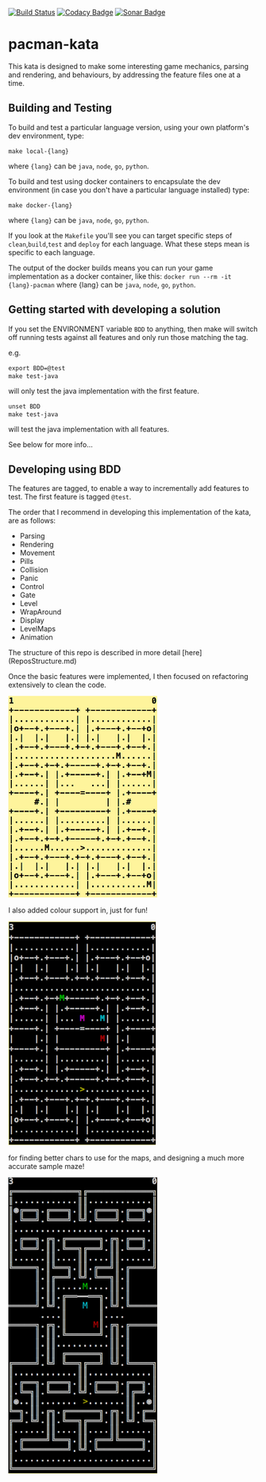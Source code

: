 [![Build Status](https://travis-ci.org/chrisesharp/pacman-kata.svg?branch=master)](https://travis-ci.org/chrisesharp/pacman-kata/)
[![Codacy Badge](https://api.codacy.com/project/badge/Grade/fe838ec1a0be418f95c8c258c418ad44)](https://www.codacy.com/app/chrisesharp/pacman-kata?utm_source=github.com&amp;utm_medium=referral&amp;utm_content=chrisesharp/pacman-kata&amp;utm_campaign=Badge_Grade)
[![Sonar Badge](https://sonarcloud.io/api/project_badges/measure?project=org.pacman-kata.pacman-kata-go&metric=alert_status)](https://sonarcloud.io/organizations/pacman-kata/projects)
# pacman-kata

This kata is designed to make some interesting game mechanics, parsing and
rendering, and behaviours, by addressing the feature files one at a time.

## Building and Testing
To build and test a particular language version, using your own platform's dev
environment, type:
```
make local-{lang}
```
where `{lang}` can be `java`, `node`, `go`, `python`.

To build and test using docker containers to encapsulate the dev environment
(in case you don't have a particular language installed) type:
```
make docker-{lang}
```
where `{lang}` can be `java`, `node`, `go`, `python`.

If you look at the `Makefile` you'll see you can target specific steps of
`clean`,`build`,`test` and `deploy` for each language. What these steps mean is
specific to each language.

The output of the docker builds means you can run your game implementation as a
docker container, like this:
`docker run --rm -it {lang}-pacman`
where {lang} can be `java`, `node`, `go`, `python`.

## Getting started with developing a solution
If you set the ENVIRONMENT variable `BDD` to anything, then make will switch off running tests against all features and only run those matching the tag.

e.g.
```
export BDD=@test
make test-java
```
will only test the java implementation with the first feature.
```
unset BDD
make test-java
```
will test the java implementation with all features.

See below for more info...

## Developing using BDD
The features are tagged, to enable a way to incrementally add features to test.
The first feature is tagged `@test`.

The order that I recommend in developing this implementation of the kata,
are as follows:
* Parsing
* Rendering
* Movement
* Pills
* Collision
* Panic
* Control
* Gate
* Level
* WrapAround
* Display
* LevelMaps
* Animation

The structure of this repo is described in more detail [here]
(ReposStructure.md)

Once the basic features were implemented, I then focused on refactoring
extensively to clean the code.

![pacman](images/pacman-mono.png)

I also added colour support in, just for fun!

![pacman-colour](images/pacman.png)


for finding better chars to use for the maps, and designing a much more
accurate sample maze!

![pacman3](images/pacman3.png)
